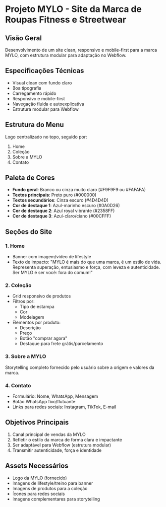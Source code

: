 # Projeto MYLO - Site da Marca de Roupas Fitness e Streetwear

## Visão Geral
Desenvolvimento de um site clean, responsivo e mobile-first para a marca MYLO, com estrutura modular para adaptação no Webflow.

## Especificações Técnicas
- Visual clean com fundo claro
- Boa tipografia
- Carregamento rápido
- Responsivo e mobile-first
- Navegação fluida e autoexplicativa
- Estrutura modular para Webflow

## Estrutura do Menu
Logo centralizado no topo, seguido por:
1. Home
2. Coleção
3. Sobre a MYLO
4. Contato

## Paleta de Cores
- **Fundo geral**: Branco ou cinza muito claro (#F9F9F9 ou #FAFAFA)
- **Textos principais**: Preto puro (#000000)
- **Textos secundários**: Cinza escuro (#4D4D4D)
- **Cor de destaque 1**: Azul-marinho escuro (#0A0D26)
- **Cor de destaque 2**: Azul royal vibrante (#2358FF)
- **Cor de destaque 3**: Azul-claro/ciano (#00CFFF)

## Seções do Site

### 1. Home
- Banner com imagem/vídeo de lifestyle
- Texto de impacto: "MYLO é mais do que uma marca, é um estilo de vida. Representa superação, entusiasmo e força, com leveza e autenticidade. Ser MYLO é ser você: fora do comum!"

### 2. Coleção
- Grid responsivo de produtos
- Filtros por:
  - Tipo de estampa
  - Cor
  - Modelagem
- Elementos por produto:
  - Descrição
  - Preço
  - Botão "comprar agora"
  - Destaque para frete grátis/parcelamento

### 3. Sobre a MYLO
Storytelling completo fornecido pelo usuário sobre a origem e valores da marca.

### 4. Contato
- Formulário: Nome, WhatsApp, Mensagem
- Botão WhatsApp fixo/flutuante
- Links para redes sociais: Instagram, TikTok, E-mail

## Objetivos Principais
1. Canal principal de vendas da MYLO
2. Refletir o estilo da marca de forma clara e impactante
3. Ser adaptável para Webflow (estrutura modular)
4. Transmitir autenticidade, força e identidade

## Assets Necessários
- Logo da MYLO (fornecido)
- Imagens de lifestyle/treino para banner
- Imagens de produtos para a coleção
- Ícones para redes sociais
- Imagens complementares para storytelling


